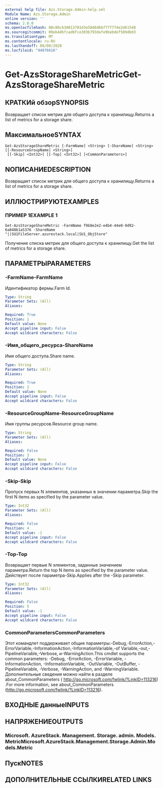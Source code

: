 ```yaml
---
external help file: Azs.Storage.Admin-help.xml
Module Name: Azs.Storage.Admin
online version: ''
schema: 2.0.0
ms.openlocfilehash: 80c80cb38013701d3e58d6d6bf77f774e2d61548
ms.sourcegitcommit: 09eb4dbfcad6fce303b793dafe9bebdef589db03
ms.translationtype: MT
ms.contentlocale: ru-RU
ms.lasthandoff: 08/08/2020
ms.locfileid: "94076616"
---
```

# <span data-ttu-id="c0b01-101">Get-AzsStorageShareMetric</span><span class="sxs-lookup"><span data-stu-id="c0b01-101">Get-AzsStorageShareMetric</span></span>

## <span data-ttu-id="c0b01-102">КРАТКИй обзор</span><span class="sxs-lookup"><span data-stu-id="c0b01-102">SYNOPSIS</span></span>
<span data-ttu-id="c0b01-103">Возвращает список метрик для общего доступа к хранилищу.</span><span class="sxs-lookup"><span data-stu-id="c0b01-103">Returns a list of metrics for a storage share.</span></span>

## <span data-ttu-id="c0b01-104">Максимальное</span><span class="sxs-lookup"><span data-stu-id="c0b01-104">SYNTAX</span></span>

```
Get-AzsStorageShareMetric [-FarmName] <String> [-ShareName] <String> [[-ResourceGroupName] <String>]
 [[-Skip] <Int32>] [[-Top] <Int32>] [<CommonParameters>]
```

## <span data-ttu-id="c0b01-105">NОПИСАНИЕ</span><span class="sxs-lookup"><span data-stu-id="c0b01-105">DESCRIPTION</span></span>
<span data-ttu-id="c0b01-106">Возвращает список метрик для общего доступа к хранилищу.</span><span class="sxs-lookup"><span data-stu-id="c0b01-106">Returns a list of metrics for a storage share.</span></span>

## <span data-ttu-id="c0b01-107">ИЛЛЮСТРИРУЮТ</span><span class="sxs-lookup"><span data-stu-id="c0b01-107">EXAMPLES</span></span>

### <span data-ttu-id="c0b01-108">ПРИМЕР 1</span><span class="sxs-lookup"><span data-stu-id="c0b01-108">EXAMPLE 1</span></span>
```
Get-AzsStorageShareMetric -FarmName f9b8e2e2-e4b4-44e0-9d92-6a848b1a5376 -ShareName "||SU1FileServer.azurestack.local|SU1_ObjStore"
```

<span data-ttu-id="c0b01-109">Получение списка метрик для общего доступа к хранилищу.</span><span class="sxs-lookup"><span data-stu-id="c0b01-109">Get the list of metrics for a storage share.</span></span>

## <span data-ttu-id="c0b01-110">ПАРАМЕТРЫ</span><span class="sxs-lookup"><span data-stu-id="c0b01-110">PARAMETERS</span></span>

### <span data-ttu-id="c0b01-111">-FarmName</span><span class="sxs-lookup"><span data-stu-id="c0b01-111">-FarmName</span></span>
<span data-ttu-id="c0b01-112">Идентификатор фермы.</span><span class="sxs-lookup"><span data-stu-id="c0b01-112">Farm Id.</span></span>

```yaml
Type: String
Parameter Sets: (All)
Aliases:

Required: True
Position: 1
Default value: None
Accept pipeline input: False
Accept wildcard characters: False
```

### <span data-ttu-id="c0b01-113">-Имя_общего_ресурса</span><span class="sxs-lookup"><span data-stu-id="c0b01-113">-ShareName</span></span>
<span data-ttu-id="c0b01-114">Имя общего доступа.</span><span class="sxs-lookup"><span data-stu-id="c0b01-114">Share name.</span></span>

```yaml
Type: String
Parameter Sets: (All)
Aliases:

Required: True
Position: 2
Default value: None
Accept pipeline input: False
Accept wildcard characters: False
```

### <span data-ttu-id="c0b01-115">-ResourceGroupName</span><span class="sxs-lookup"><span data-stu-id="c0b01-115">-ResourceGroupName</span></span>
<span data-ttu-id="c0b01-116">Имя группы ресурсов.</span><span class="sxs-lookup"><span data-stu-id="c0b01-116">Resource group name.</span></span>

```yaml
Type: String
Parameter Sets: (All)
Aliases:

Required: False
Position: 3
Default value: None
Accept pipeline input: False
Accept wildcard characters: False
```

### <span data-ttu-id="c0b01-117">-Skip</span><span class="sxs-lookup"><span data-stu-id="c0b01-117">-Skip</span></span>
<span data-ttu-id="c0b01-118">Пропуск первых N элементов, указанных в значении параметра.</span><span class="sxs-lookup"><span data-stu-id="c0b01-118">Skip the first N items as specified by the parameter value.</span></span>

```yaml
Type: Int32
Parameter Sets: (All)
Aliases:

Required: False
Position: 4
Default value: -1
Accept pipeline input: False
Accept wildcard characters: False
```

### <span data-ttu-id="c0b01-119">-Top</span><span class="sxs-lookup"><span data-stu-id="c0b01-119">-Top</span></span>
<span data-ttu-id="c0b01-120">Возвращает первые N элементов, заданные значением параметра.</span><span class="sxs-lookup"><span data-stu-id="c0b01-120">Return the top N items as specified by the parameter value.</span></span>
<span data-ttu-id="c0b01-121">Действует после параметра-Skip.</span><span class="sxs-lookup"><span data-stu-id="c0b01-121">Applies after the -Skip parameter.</span></span>

```yaml
Type: Int32
Parameter Sets: (All)
Aliases:

Required: False
Position: 5
Default value: -1
Accept pipeline input: False
Accept wildcard characters: False
```

### <span data-ttu-id="c0b01-122">CommonParameters</span><span class="sxs-lookup"><span data-stu-id="c0b01-122">CommonParameters</span></span>
<span data-ttu-id="c0b01-123">Этот командлет поддерживает общие параметры:-Debug,-ErrorAction,-ErrorVariable,-InformationAction,-InformationVariable,-of Variable,-out,-PipelineVariable,-Verbose, и-WarningAction.</span><span class="sxs-lookup"><span data-stu-id="c0b01-123">This cmdlet supports the common parameters: -Debug, -ErrorAction, -ErrorVariable, -InformationAction, -InformationVariable, -OutVariable, -OutBuffer, -PipelineVariable, -Verbose, -WarningAction, and -WarningVariable.</span></span> <span data-ttu-id="c0b01-124">Дополнительные сведения можно найти в разделе about_CommonParameters ( http://go.microsoft.com/fwlink/?LinkID=113216) .</span><span class="sxs-lookup"><span data-stu-id="c0b01-124">For more information, see about_CommonParameters (http://go.microsoft.com/fwlink/?LinkID=113216).</span></span>

## <span data-ttu-id="c0b01-125">ВХОДНЫЕ данные</span><span class="sxs-lookup"><span data-stu-id="c0b01-125">INPUTS</span></span>

## <span data-ttu-id="c0b01-126">НАПРЯЖЕНИЕ</span><span class="sxs-lookup"><span data-stu-id="c0b01-126">OUTPUTS</span></span>

### <span data-ttu-id="c0b01-127">Microsoft. AzureStack. Management. Storage. admin. Models. Metric</span><span class="sxs-lookup"><span data-stu-id="c0b01-127">Microsoft.AzureStack.Management.Storage.Admin.Models.Metric</span></span>

## <span data-ttu-id="c0b01-128">Пуск</span><span class="sxs-lookup"><span data-stu-id="c0b01-128">NOTES</span></span>

## <span data-ttu-id="c0b01-129">ДОПОЛНИТЕЛЬНЫЕ ССЫЛКИ</span><span class="sxs-lookup"><span data-stu-id="c0b01-129">RELATED LINKS</span></span>
